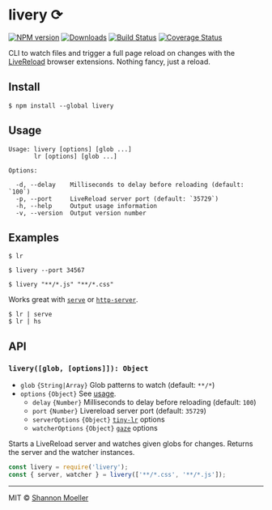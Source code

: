 # livery ⟳

[![NPM version][npm-img]][npm-url] [![Downloads][downloads-img]][npm-url] [![Build Status][travis-img]][travis-url] [![Coverage Status][coveralls-img]][coveralls-url]

CLI to watch files and trigger a full page reload on changes with the [LiveReload](http://livereload.com/extensions/) browser extensions. Nothing fancy, just a reload.

## Install

```command
$ npm install --global livery
```

## Usage

```man
Usage: livery [options] [glob ...]
       lr [options] [glob ...]

Options:

  -d, --delay    Milliseconds to delay before reloading (default: `100`)
  -p, --port     LiveReload server port (default: `35729`)
  -h, --help     Output usage information
  -v, --version  Output version number
```

## Examples

```command
$ lr

$ livery --port 34567

$ livery "**/*.js" "**/*.css"
```

Works great with [`serve`](http://npm.im/serve) or [`http-server`](http://npm.im/http-server).

```command
$ lr | serve
$ lr | hs
```

## API

### `livery([glob, [options]]): Object`

- `glob` `{String|Array}` Glob patterns to watch (default: `**/*`)
- `options` `{Object}` See [usage](#usage).
  - `delay` `{Number}` Milliseconds to delay before reloading (default: `100`)
  - `port` `{Number}` Livereload server port (default: `35729`)
  - `serverOptions` `{Object}` [`tiny-lr`](http://npm.im/tiny-lr) options
  - `watcherOptions` `{Object}` [`gaze`](http://npm.im/gaze) options

Starts a LiveReload server and watches given globs for changes. Returns the server and the watcher instances.

```js
const livery = require('livery');
const { server, watcher } = livery(['**/*.css', '**/*.js']);
```

----

MIT © [Shannon Moeller](http://shannonmoeller.com)

[coveralls-img]: http://img.shields.io/coveralls/shannonmoeller/livery/master.svg?style=flat-square
[coveralls-url]: https://coveralls.io/r/shannonmoeller/livery
[downloads-img]: http://img.shields.io/npm/dm/livery.svg?style=flat-square
[npm-img]:       http://img.shields.io/npm/v/livery.svg?style=flat-square
[npm-url]:       https://npmjs.org/package/livery
[travis-img]:    http://img.shields.io/travis/shannonmoeller/livery.svg?style=flat-square
[travis-url]:    https://travis-ci.org/shannonmoeller/livery
